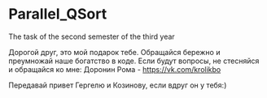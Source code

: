 # Parallel_QSort
The task of the second semester of the third year

Дорогой друг, это мой подарок тебе. Обращайся бережно и преумножай наше богатство в коде. 
Если будут вопросы, не стесняйся и обращайся ко мне: Доронин Рома - https://vk.com/krolikbo

Передавай привет Гергелю и Козинову, если вдруг он у тебя:)
